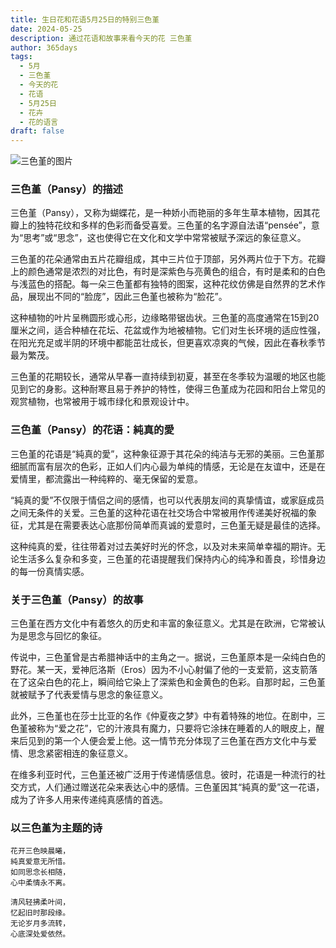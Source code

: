 ```yaml
---
title: 生日花和花语5月25日的特别三色堇
date: 2024-05-25
description: 通过花语和故事来看今天的花 三色堇
author: 365days
tags:
  - 5月
  - 三色堇
  - 今天的花
  - 花语
  - 5月25日
  - 花卉
  - 花的语言
draft: false
---
```



![三色堇的图片](https://cdn.pixabay.com/photo/2018/05/04/11/06/pansy-3373732_960_720.jpg#center#center)

### 三色堇（Pansy）的描述

三色堇（Pansy），又称为蝴蝶花，是一种娇小而艳丽的多年生草本植物，因其花瓣上的独特花纹和多样的色彩而备受喜爱。三色堇的名字源自法语“pensée”，意为“思考”或“思念”，这也使得它在文化和文学中常常被赋予深远的象征意义。

三色堇的花朵通常由五片花瓣组成，其中三片位于顶部，另外两片位于下方。花瓣上的颜色通常是浓烈的对比色，有时是深紫色与亮黄色的组合，有时是柔和的白色与浅蓝色的搭配。每一朵三色堇都有独特的图案，这种花纹仿佛是自然界的艺术作品，展现出不同的“脸庞”，因此三色堇也被称为“脸花”。

这种植物的叶片呈椭圆形或心形，边缘略带锯齿状。三色堇的高度通常在15到20厘米之间，适合种植在花坛、花盆或作为地被植物。它们对生长环境的适应性强，在阳光充足或半阴的环境中都能茁壮成长，但更喜欢凉爽的气候，因此在春秋季节最为繁茂。

三色堇的花期较长，通常从早春一直持续到初夏，甚至在冬季较为温暖的地区也能见到它的身影。这种耐寒且易于养护的特性，使得三色堇成为花园和阳台上常见的观赏植物，也常被用于城市绿化和景观设计中。

### 三色堇（Pansy）的花语：純真的愛

三色堇的花语是“純真的愛”，这种象征源于其花朵的纯洁与无邪的美丽。三色堇那细腻而富有层次的色彩，正如人们内心最为单纯的情感，无论是在友谊中，还是在爱情里，都流露出一种纯粹的、毫无保留的爱意。

“純真的愛”不仅限于情侣之间的感情，也可以代表朋友间的真挚情谊，或家庭成员之间无条件的关爱。三色堇的这种花语在社交场合中常被用作传递美好祝福的象征，尤其是在需要表达心底那份简单而真诚的爱意时，三色堇无疑是最佳的选择。

这种纯真的爱，往往带着对过去美好时光的怀念，以及对未来简单幸福的期许。无论生活多么复杂和多变，三色堇的花语提醒我们保持内心的纯净和善良，珍惜身边的每一份真情实感。

### 关于三色堇（Pansy）的故事

三色堇在西方文化中有着悠久的历史和丰富的象征意义。尤其是在欧洲，它常被认为是思念与回忆的象征。

传说中，三色堇曾是古希腊神话中的主角之一。据说，三色堇原本是一朵纯白色的野花。某一天，爱神厄洛斯（Eros）因为不小心射偏了他的一支爱箭，这支箭落在了这朵白色的花上，瞬间给它染上了深紫色和金黄色的色彩。自那时起，三色堇就被赋予了代表爱情与思念的象征意义。

此外，三色堇也在莎士比亚的名作《仲夏夜之梦》中有着特殊的地位。在剧中，三色堇被称为“爱之花”，它的汁液具有魔力，只要将它涂抹在睡着的人的眼皮上，醒来后见到的第一个人便会爱上他。这一情节充分体现了三色堇在西方文化中与爱情、思念紧密相连的象征意义。

在维多利亚时代，三色堇还被广泛用于传递情感信息。彼时，花语是一种流行的社交方式，人们通过赠送花朵来表达心中的感情。三色堇因其“純真的愛”这一花语，成为了许多人用来传递纯真感情的首选。

### 以三色堇为主题的诗

	花开三色映晨曦，  
	純真爱意无所惜。  
	如同思念长相随，  
	心中柔情永不离。
	
	清风轻拂柔叶间，  
	忆起旧时那段缘。  
	无论岁月多流转，  
	心底深处爱依然。

